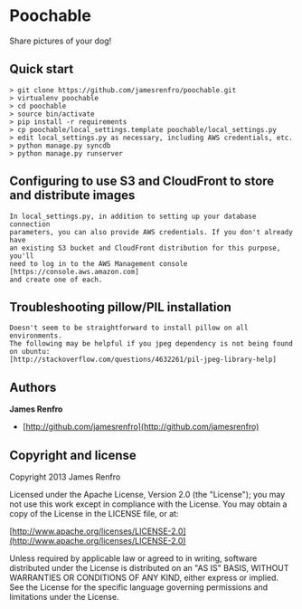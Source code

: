Poochable
=========

Share pictures of your dog!

## Quick start

	> git clone https://github.com/jamesrenfro/poochable.git
	> virtualenv poochable
	> cd poochable
	> source bin/activate
	> pip install -r requirements
	> cp poochable/local_settings.template poochable/local_settings.py
	> edit local_settings.py as necessary, including AWS credentials, etc.
	> python manage.py syncdb
	> python manage.py runserver  

## Configuring to use S3 and CloudFront to store and distribute images

	In local_settings.py, in addition to setting up your database connection
	parameters, you can also provide AWS credentials. If you don't already have
	an existing S3 bucket and CloudFront distribution for this purpose, you'll
	need to log in to the AWS Management console [https://console.aws.amazon.com]
	and create one of each.

## Troubleshooting pillow/PIL installation

	Doesn't seem to be straightforward to install pillow on all environments.
	The following may be helpful if you jpeg dependency is not being found on ubuntu:
	[http://stackoverflow.com/questions/4632261/pil-jpeg-library-help]


## Authors

**James Renfro**

+ [http://github.com/jamesrenfro](http://github.com/jamesrenfro)

## Copyright and license

Copyright 2013 James Renfro

Licensed under the Apache License, Version 2.0 (the "License");
you may not use this work except in compliance with the License.
You may obtain a copy of the License in the LICENSE file, or at:

  [http://www.apache.org/licenses/LICENSE-2.0](http://www.apache.org/licenses/LICENSE-2.0)

Unless required by applicable law or agreed to in writing, software
distributed under the License is distributed on an "AS IS" BASIS,
WITHOUT WARRANTIES OR CONDITIONS OF ANY KIND, either express or implied.
See the License for the specific language governing permissions and
limitations under the License.

